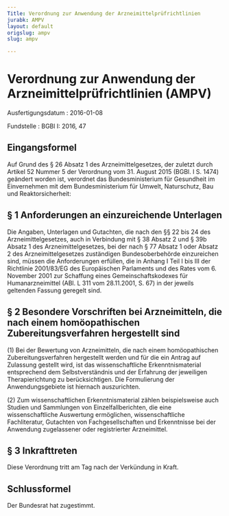 ```yaml
---
Title: Verordnung zur Anwendung der Arzneimittelprüfrichtlinien
jurabk: AMPV
layout: default
origslug: ampv
slug: ampv

---
```


# Verordnung zur Anwendung der Arzneimittelprüfrichtlinien (AMPV)

Ausfertigungsdatum
:   2016-01-08

Fundstelle
:   BGBl I: 2016, 47

[^F792618_01_BJNR004700016]:     Diese Verordnung dient der Umsetzung des Anhangs I der Richtlinie
    2001/83/EG des Europäischen Parlaments und des Rates vom 6. November
    2001 zur Schaffung eines Gemeinschaftskodexes für Humanarzneimittel
    (ABl. L 311 vom 28.11.2001, S. 67), die zuletzt durch die Richtlinie
    2012/26/EU (ABl. L 299 vom 27.10.2012, S. 1) geändert worden ist.


## Eingangsformel

Auf Grund des § 26 Absatz 1 des Arzneimittelgesetzes, der zuletzt
durch Artikel 52 Nummer 5 der Verordnung vom 31. August 2015 (BGBl. I
S. 1474) geändert worden ist, verordnet das Bundesministerium für
Gesundheit im Einvernehmen mit dem Bundesministerium für Umwelt,
Naturschutz, Bau und Reaktorsicherheit:


## § 1 Anforderungen an einzureichende Unterlagen

Die Angaben, Unterlagen und Gutachten, die nach den §§ 22 bis 24 des
Arzneimittelgesetzes, auch in Verbindung mit § 38 Absatz 2 und § 39b
Absatz 1 des Arzneimittelgesetzes, bei der nach § 77 Absatz 1 oder
Absatz 2 des Arzneimittelgesetzes zuständigen Bundesoberbehörde
einzureichen sind, müssen die Anforderungen erfüllen, die in Anhang I
Teil I bis III der Richtlinie 2001/83/EG des Europäischen Parlaments
und des Rates vom 6. November 2001 zur Schaffung eines
Gemeinschaftskodexes für Humanarzneimittel (ABl. L 311 vom 28.11.2001,
S. 67) in der jeweils geltenden Fassung geregelt sind.


## § 2 Besondere Vorschriften bei Arzneimitteln, die nach einem homöopathischen Zubereitungsverfahren hergestellt sind

(1) Bei der Bewertung von Arzneimitteln, die nach einem
homöopathischen Zubereitungsverfahren hergestellt werden und für die
ein Antrag auf Zulassung gestellt wird, ist das wissenschaftliche
Erkenntnismaterial entsprechend dem Selbstverständnis und der
Erfahrung der jeweiligen Therapierichtung zu berücksichtigen. Die
Formulierung der Anwendungsgebiete ist hiernach auszurichten.

(2) Zum wissenschaftlichen Erkenntnismaterial zählen beispielsweise
auch Studien und Sammlungen von Einzelfallberichten, die eine
wissenschaftliche Auswertung ermöglichen, wissenschaftliche
Fachliteratur, Gutachten von Fachgesellschaften und Erkenntnisse bei
der Anwendung zugelassener oder registrierter Arzneimittel.


## § 3 Inkrafttreten

Diese Verordnung tritt am Tag nach der Verkündung in Kraft.


## Schlussformel

Der Bundesrat hat zugestimmt.

